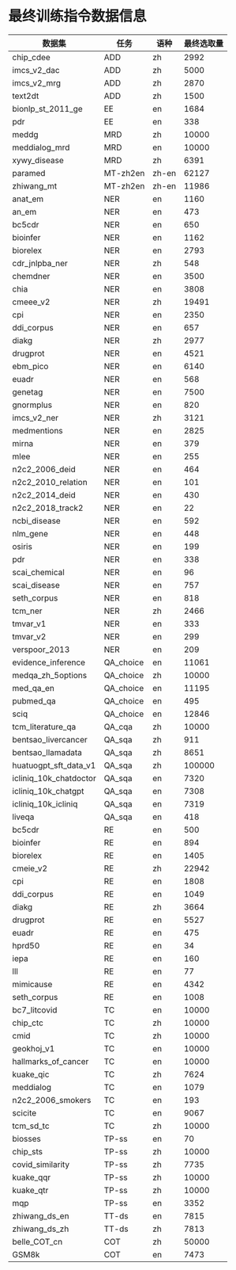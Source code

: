# 最终训练指令数据信息

| 数据集 | 任务 | 语种 | 最终选取量 |
| --- | --- | --- | --- |
| chip_cdee | ADD | zh | 2992 |
| imcs_v2_dac | ADD | zh | 5000 |
| imcs_v2_mrg | ADD | zh | 2870 |
| text2dt | ADD | zh | 1500 |
| bionlp_st_2011_ge | EE | en | 1684 |
| pdr | EE | en | 338 |
| meddg | MRD | zh | 10000 |
| meddialog_mrd | MRD | en | 10000 |
| xywy_disease | MRD | zh | 6391 |
| paramed | MT-zh2en | zh-en | 62127 |
| zhiwang_mt | MT-zh2en | zh-en | 11986 |
| anat_em | NER | en | 1160 |
| an_em | NER | en | 473 |
| bc5cdr | NER | en | 650 |
| bioinfer | NER | en | 1162 |
| biorelex | NER | en | 2793 |
| cdr_jnlpba_ner | NER | zh | 548 |
| chemdner | NER | en | 3500 |
| chia | NER | en | 3808 |
| cmeee_v2 | NER | zh | 19491 |
| cpi | NER | en | 2350 |
| ddi_corpus | NER | en | 657 |
| diakg | NER | zh | 2977 |
| drugprot | NER | en | 4521 |
| ebm_pico | NER | en | 6140 |
| euadr | NER | en | 568 |
| genetag | NER | en | 7500 |
| gnormplus | NER | en | 820 |
| imcs_v2_ner | NER | zh | 3121 |
| medmentions | NER | en | 2825 |
| mirna | NER | en | 379 |
| mlee | NER | en | 255 |
| n2c2_2006_deid | NER | en | 464 |
| n2c2_2010_relation | NER | en | 101 |
| n2c2_2014_deid | NER | en | 430 |
| n2c2_2018_track2 | NER | en | 22 |
| ncbi_disease | NER | en | 592 |
| nlm_gene | NER | en | 448 |
| osiris | NER | en | 199 |
| pdr | NER | en | 338 |
| scai_chemical | NER | en | 96 |
| scai_disease | NER | en | 757 |
| seth_corpus | NER | en | 818 |
| tcm_ner | NER | zh | 2466 |
| tmvar_v1 | NER | en | 333 |
| tmvar_v2 | NER | en | 299 |
| verspoor_2013 | NER | en | 209 |
| evidence_inference | QA_choice | en | 11061 |
| medqa_zh_5options | QA_choice | zh | 10000 |
| med_qa_en | QA_choice | en | 11195 |
| pubmed_qa | QA_choice | en | 495 |
| sciq | QA_choice | en | 12846 |
| tcm_literature_qa | QA_cqa | zh | 10000 |
| bentsao_livercancer | QA_sqa | zh | 911 |
| bentsao_llamadata | QA_sqa | zh | 8651 |
| huatuogpt_sft_data_v1 | QA_sqa | zh | 100000 |
| icliniq_10k_chatdoctor | QA_sqa | en | 7320 |
| icliniq_10k_chatgpt | QA_sqa | en | 7308 |
| icliniq_10k_icliniq | QA_sqa | en | 7319 |
| liveqa | QA_sqa | en | 418 |
| bc5cdr | RE | en | 500 |
| bioinfer | RE | en | 894 |
| biorelex | RE | en | 1405 |
| cmeie_v2 | RE | zh | 22942 |
| cpi | RE | en | 1808 |
| ddi_corpus | RE | en | 1049 |
| diakg | RE | zh | 3664 |
| drugprot | RE | en | 5527 |
| euadr | RE | en | 475 |
| hprd50 | RE | en | 34 |
| iepa | RE | en | 160 |
| lll | RE | en | 77 |
| mimicause | RE | en | 4342 |
| seth_corpus | RE | en | 1008 |
| bc7_litcovid | TC | en | 10000 |
| chip_ctc | TC | zh | 10000 |
| cmid | TC | zh | 10000 |
| geokhoj_v1 | TC | en | 10000 |
| hallmarks_of_cancer | TC | en | 10000 |
| kuake_qic | TC | zh | 7624 |
| meddialog | TC | en | 1079 |
| n2c2_2006_smokers | TC | en | 193 |
| scicite | TC | en | 9067 |
| tcm_sd_tc | TC | zh | 10000 |
| biosses | TP-ss | en | 70 |
| chip_sts | TP-ss | zh | 10000 |
| covid_similarity | TP-ss | zh | 7735 |
| kuake_qqr | TP-ss | zh | 10000 |
| kuake_qtr | TP-ss | zh | 10000 |
| mqp | TP-ss | en | 3352 |
| zhiwang_ds_en | TT-ds | en | 7815 |
| zhiwang_ds_zh | TT-ds | zh | 7813 |
| belle_COT_cn | COT | zh | 50000 |
| GSM8k | COT | en | 7473 |
